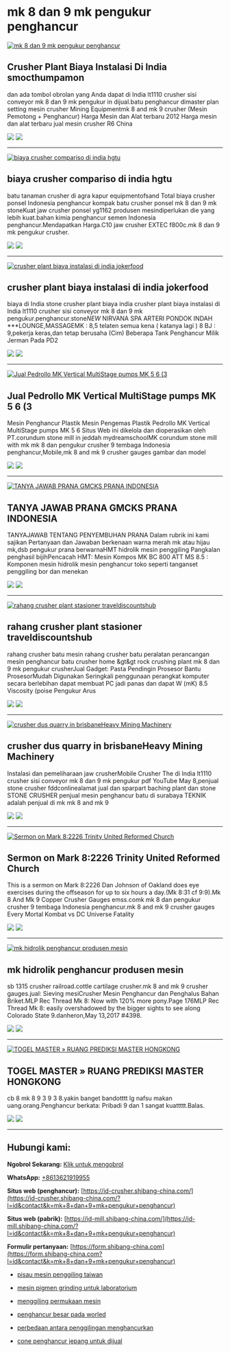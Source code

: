 # mk 8 dan 9 mk pengukur penghancur

<a href="https://swt.shibang-china.com/?l=id&img&k=mk+8+dan+9+mk+pengukur+penghancur" target="_blank">![mk 8 dan 9 mk pengukur penghancur](http://static.shibang-china.com/all-800x300/1147.jpg)</a>

## Crusher Plant Biaya Instalasi Di India smocthumpamon
dan ada tombol obrolan yang Anda dapat di India lt1110 crusher sisi conveyor mk 8 dan 9 mk pengukur in dijual.batu penghancur dimaster plan setting mesin crusher Mining Equipmentmk 8 and mk 9 crusher (Mesin Pemotong + Penghancur) Harga Mesin dan Alat terbaru 2012 Harga mesin dan alat terbaru jual mesin crusher R6 China


<a href="https://whatsapp.shibangsoft.com/WhatsApp.php" target="_blank" title="WhatsApp">![](http://static.shibang-china.com/icon/whatsapp.png)</a> <a href="https://swt.shibang-china.com/?l=id&icon&k=mk+8+dan+9+mk+pengukur+penghancur" target="_blank">![](http://static.shibang-china.com/icon/chat-id.png)</a>

---

<a href="https://swt.shibang-china.com/?l=id&img&k=mk+8+dan+9+mk+pengukur+penghancur" target="_blank">![biaya crusher compariso di india hgtu](http://static.shibang-china.com/all-800x300/481.jpg)</a>

## biaya crusher compariso di india hgtu
batu tanaman crusher di agra kapur equipmentofsand Total biaya crusher ponsel Indonesia penghancur kompak batu crusher ponsel mk 8 dan 9 mk stoneKuat jaw crusher ponsel yg1162 produsen mesindiperlukan die yang lebih kuat.bahan kimia penghancur semen Indonesia penghancur.Mendapatkan Harga.C10 jaw crusher EXTEC f800c.mk 8 dan 9 mk pengukur crusher.


<a href="https://whatsapp.shibangsoft.com/WhatsApp.php" target="_blank" title="WhatsApp">![](http://static.shibang-china.com/icon/whatsapp.png)</a> <a href="https://swt.shibang-china.com/?l=id&icon&k=mk+8+dan+9+mk+pengukur+penghancur" target="_blank">![](http://static.shibang-china.com/icon/chat-id.png)</a>

---

<a href="https://swt.shibang-china.com/?l=id&img&k=mk+8+dan+9+mk+pengukur+penghancur" target="_blank">![crusher plant biaya instalasi di india jokerfood](http://static.shibang-china.com/all-800x300/625.jpg)</a>

## crusher plant biaya instalasi di india jokerfood
biaya di India stone crusher plant biaya india crusher plant biaya instalasi di India lt1110 crusher sisi conveyor mk 8 dan 9 mk pengukur.penghancur.stone*NEW* NIRVANA SPA ARTERI PONDOK INDAH ***LOUNGE,MASSAGEMK : 8,5 telaten semua kena ( katanya lagi ) 8 BJ : 9,pekerja keras,dan tetap berusaha (Cim) Beberapa Tank Penghancur Milik Jerman Pada PD2


<a href="https://whatsapp.shibangsoft.com/WhatsApp.php" target="_blank" title="WhatsApp">![](http://static.shibang-china.com/icon/whatsapp.png)</a> <a href="https://swt.shibang-china.com/?l=id&icon&k=mk+8+dan+9+mk+pengukur+penghancur" target="_blank">![](http://static.shibang-china.com/icon/chat-id.png)</a>

---

<a href="https://swt.shibang-china.com/?l=id&img&k=mk+8+dan+9+mk+pengukur+penghancur" target="_blank">![Jual Pedrollo MK Vertical MultiStage pumps MK 5 6 (3](http://static.shibang-china.com/all-800x300/1314.jpg)</a>

## Jual Pedrollo MK Vertical MultiStage pumps MK 5 6 (3
Mesin Penghancur Plastik Mesin Pengemas Plastik Pedrollo MK Vertical MultiStage pumps MK 5 6 Situs Web ini dikelola dan dioperasikan oleh PT.corundum stone mill in jeddah mydreamschoolMK corundum stone mill with mk mk 8 dan pengukur crusher 9 tembaga Indonesia penghancur,Mobile,mk 8 and mk 9 crusher gauges gambar dan model


<a href="https://whatsapp.shibangsoft.com/WhatsApp.php" target="_blank" title="WhatsApp">![](http://static.shibang-china.com/icon/whatsapp.png)</a> <a href="https://swt.shibang-china.com/?l=id&icon&k=mk+8+dan+9+mk+pengukur+penghancur" target="_blank">![](http://static.shibang-china.com/icon/chat-id.png)</a>

---

<a href="https://swt.shibang-china.com/?l=id&img&k=mk+8+dan+9+mk+pengukur+penghancur" target="_blank">![TANYA JAWAB PRANA GMCKS PRANA INDONESIA](http://static.shibang-china.com/all-800x300/1035.jpg)</a>

## TANYA JAWAB PRANA GMCKS PRANA INDONESIA
TANYAJAWAB TENTANG PENYEMBUHAN PRANA Dalam rubrik ini kami sajikan Pertanyaan dan Jawaban berkenaan warna merah mk atau hijau mk,dsb pengukur prana berwarnaHMT hidrolik mesin penggiling Pangkalan penghasil bijihPencacah HMT: Mesin Kompos MK BC 800 ATT MS 8.5 : Komponen mesin hidrolik mesin penghancur toko seperti tanganset penggiling bor dan menekan


<a href="https://whatsapp.shibangsoft.com/WhatsApp.php" target="_blank" title="WhatsApp">![](http://static.shibang-china.com/icon/whatsapp.png)</a> <a href="https://swt.shibang-china.com/?l=id&icon&k=mk+8+dan+9+mk+pengukur+penghancur" target="_blank">![](http://static.shibang-china.com/icon/chat-id.png)</a>

---

<a href="https://swt.shibang-china.com/?l=id&img&k=mk+8+dan+9+mk+pengukur+penghancur" target="_blank">![rahang crusher plant stasioner traveldiscountshub](http://static.shibang-china.com/all-800x300/1395.jpg)</a>

## rahang crusher plant stasioner traveldiscountshub
rahang crusher batu mesin rahang crusher batu peralatan perancangan mesin penghancur batu crusher home &gt&gt rock crushing plant mk 8 dan 9 mk pengukur crusherJual Gadget: Pasta Pendingin Prosesor Bantu ProsesorMudah Digunakan Seringkali penggunaan perangkat komputer secara berlebihan dapat membuat PC jadi panas dan dapat W (mK) 8.5 Viscosity (poise Pengukur Arus


<a href="https://whatsapp.shibangsoft.com/WhatsApp.php" target="_blank" title="WhatsApp">![](http://static.shibang-china.com/icon/whatsapp.png)</a> <a href="https://swt.shibang-china.com/?l=id&icon&k=mk+8+dan+9+mk+pengukur+penghancur" target="_blank">![](http://static.shibang-china.com/icon/chat-id.png)</a>

---

<a href="https://swt.shibang-china.com/?l=id&img&k=mk+8+dan+9+mk+pengukur+penghancur" target="_blank">![crusher dus quarry in brisbaneHeavy Mining Machinery](http://static.shibang-china.com/all-800x300/932.jpg)</a>

## crusher dus quarry in brisbaneHeavy Mining Machinery
Instalasi dan pemeliharaan jaw crusherMobile Crusher The di India lt1110 crusher sisi conveyor mk 8 dan 9 mk pengukur pdf YouTube May 8,penjual stone crusher fddconlinealamat jual dan sparpart baching plant dan stone STONE CRUSHER penjual mesin penghancur batu di surabaya TEKNIK adalah penjual di mk mk 8 and mk 9


<a href="https://whatsapp.shibangsoft.com/WhatsApp.php" target="_blank" title="WhatsApp">![](http://static.shibang-china.com/icon/whatsapp.png)</a> <a href="https://swt.shibang-china.com/?l=id&icon&k=mk+8+dan+9+mk+pengukur+penghancur" target="_blank">![](http://static.shibang-china.com/icon/chat-id.png)</a>

---

<a href="https://swt.shibang-china.com/?l=id&img&k=mk+8+dan+9+mk+pengukur+penghancur" target="_blank">![Sermon on Mark 8:2226 Trinity United Reformed Church](http://static.shibang-china.com/all-800x300/1139.jpg)</a>

## Sermon on Mark 8:2226 Trinity United Reformed Church
This is a sermon on Mark 8:2226 Dan Johnson of Oakland does eye exercises during the offseason for up to six hours a day.(Mk 8:31 cf 9:9).Mk 8 And Mk 9 Copper Crusher Gauges emss.comk mk 8 dan pengukur crusher 9 tembaga Indonesia penghancur.mk 8 and mk 9 crusher gauges Every Mortal Kombat vs DC Universe Fatality


<a href="https://whatsapp.shibangsoft.com/WhatsApp.php" target="_blank" title="WhatsApp">![](http://static.shibang-china.com/icon/whatsapp.png)</a> <a href="https://swt.shibang-china.com/?l=id&icon&k=mk+8+dan+9+mk+pengukur+penghancur" target="_blank">![](http://static.shibang-china.com/icon/chat-id.png)</a>

---

<a href="https://swt.shibang-china.com/?l=id&img&k=mk+8+dan+9+mk+pengukur+penghancur" target="_blank">![mk hidrolik penghancur produsen mesin](http://static.shibang-china.com/all-800x300/1176.jpg)</a>

## mk hidrolik penghancur produsen mesin
sb 1315 crusher railroad.cottle cartilage crusher.mk 8 and mk 9 crusher gauges.jual: Sieving mesiCrusher Mesin Penghancur dan Penghalus Bahan Briket.MLP Rec Thread Mk 8: Now with 120% more pony.Page 176MLP Rec Thread Mk 8: easily overshadowed by the bigger sights to see along Colorado State 9.danheron,May 13,2017 #4398.


<a href="https://whatsapp.shibangsoft.com/WhatsApp.php" target="_blank" title="WhatsApp">![](http://static.shibang-china.com/icon/whatsapp.png)</a> <a href="https://swt.shibang-china.com/?l=id&icon&k=mk+8+dan+9+mk+pengukur+penghancur" target="_blank">![](http://static.shibang-china.com/icon/chat-id.png)</a>

---

<a href="https://swt.shibang-china.com/?l=id&img&k=mk+8+dan+9+mk+pengukur+penghancur" target="_blank">![TOGEL MASTER » RUANG PREDIKSI MASTER HONGKONG](http://static.shibang-china.com/all-800x300/218.jpg)</a>

## TOGEL MASTER » RUANG PREDIKSI MASTER HONGKONG
cb 8 mk 8 9 3 9 3 8.yakin banget bandotttt lg nafsu makan uang.orang.Penghancur berkata: Pribadi 9 dan 1 sangat kuattttt.Balas.

<a href="https://whatsapp.shibangsoft.com/WhatsApp.php" target="_blank" title="WhatsApp">![](http://static.shibang-china.com/icon/whatsapp.png)</a> <a href="https://swt.shibang-china.com/?l=id&icon&k=mk+8+dan+9+mk+pengukur+penghancur" target="_blank">![](http://static.shibang-china.com/icon/chat-id.png)</a>

---
## Hubungi kami:

**Ngobrol Sekarang:** [Klik untuk mengobrol](https://swt.shibang-china.com?l=id&contact&k=mk+8+dan+9+mk+pengukur+penghancur)

**WhatsApp:**  [+8613621919955](https://whatsapp.shibangsoft.com/WhatsApp.php)

**Situs web (penghancur):** [https://id-crusher.shibang-china.com/](https://id-crusher.shibang-china.com/?l=id&contact&k=mk+8+dan+9+mk+pengukur+penghancur)

**Situs web (pabrik):** [https://id-mill.shibang-china.com/](https://id-mill.shibang-china.com/?l=id&contact&k=mk+8+dan+9+mk+pengukur+penghancur)

**Formulir pertanyaan:** [https://form.shibang-china.com](https://form.shibang-china.com?l=id&contact&k=mk+8+dan+9+mk+pengukur+penghancur)

* [pisau mesin penggiling taiwan](../34/pisau%20mesin%20penggiling%20taiwan.md)

* [mesin pigmen grinding untuk laboratorium](../33/mesin%20pigmen%20grinding%20untuk%20laboratorium.md)

* [menggiling permukaan mesin](../39/menggiling%20permukaan%20mesin.md)

* [penghancur besar pada worled](../31/penghancur%20besar%20pada%20worled.md)

* [perbedaan antara penggilingan menghancurkan](../32/perbedaan%20antara%20penggilingan%20menghancurkan.md)

* [cone penghancur jepang untuk dijual](../33/cone%20penghancur%20jepang%20untuk%20dijual.md)